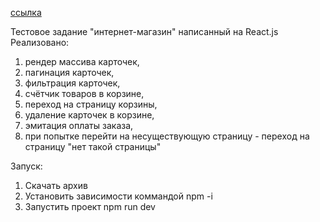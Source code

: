 [cсылка](https://github.com/den10004/BrandStore.git)

Тестовое задание "интернет-магазин" написанный на React.js
Реализовано:

1. рендер массива карточек,
2. пагинация карточек,
3. фильтрация карточек,
4. счётчик товаров в корзине,
5. переход на страницу корзины,
6. удаление карточек в корзине,
7. эмитация оплаты заказа,
8. при попытке перейти на несуществующую страницу - переход на страницу "нет такой страницы"

Запуск:

1. Скачать архив
2. Установить зависимости коммандой npm -i
3. Запустить проект npm run dev
